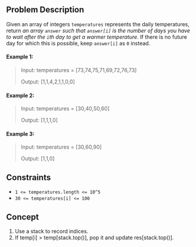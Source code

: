 ## Problem Description

Given an array of integers `temperatures` represents the daily temperatures, return *an array `answer` such that `answer[i]` is the number of days you have to wait after the `i`th day to get a warmer temperature*. If there is no future day for which this is possible, keep `answer[i]` as `0` instead.

#### Example 1:
> Input: temperatures = [73,74,75,71,69,72,76,73]
>
> Output: [1,1,4,2,1,1,0,0]

#### Example 2:
> Input: temperatures = [30,40,50,60]
>
> Output: [1,1,1,0]

#### Example 3:
> Input: temperatures = [30,60,90]
>
> Output: [1,1,0]

## Constraints

- `1 <= temperatures.length <= 10^5`
- `30 <= temperatures[i] <= 100`

## Concept
1. Use a stack to record indices.
2. If temp[i] > temp[stack.top()], pop it and update res[stack.top()].
